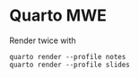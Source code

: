 # Quarto MWE

Render twice with

```
quarto render --profile notes
quarto render --profile slides
```
